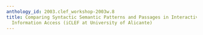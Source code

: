 ```yaml
---
anthology_id: 2003.clef_workshop-2003w.8
title: Comparing Syntactic Semantic Patterns and Passages in Interactive Cross Language
  Information Access (iCLEF at University of Alicante)
---
```

